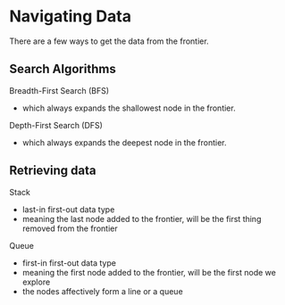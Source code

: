 # Navigating Data

There are a few ways to get the data from the frontier.

## Search Algorithms
Breadth-First Search (BFS)
- which always expands the shallowest node in the frontier.

Depth-First Search (DFS)
- which always expands the deepest node in the frontier.

## Retrieving data
Stack
- last-in first-out data type
- meaning the last node added to the frontier, will be the first thing removed from the frontier

Queue
- first-in first-out data type
- meaning the first node added to the frontier, will be the first node we explore
- the nodes affectively form a line or a queue
